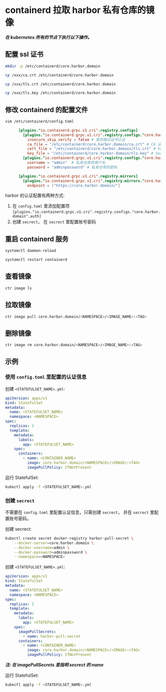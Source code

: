 # containerd 拉取 harbor 私有仓库的镜像

***在 kubernetes 所有的节点下执行以下操作。***

##  配置 ssl 证书

```bash
mkdir -p /etc/containerd/core.harbor.domain

cp /xxx/ca.crt /etc/containerd/core.harbor.domain

cp /xxx/tls.crt /etc/containerd/core.harbor.domain

cp /xxx/tls.key /etc/containerd/core.harbor.domain
```

## 修改 containerd 的配置文件

```bash
vim /etc/containerd/config.toml
```

```toml
      [plugins."io.containerd.grpc.v1.cri".registry.configs]
        [plugins."io.containerd.grpc.v1.cri".registry.configs."core.harbor.domain".tls]
          insecure_skip_verify = false # 是否跳过证书认证
          ca_file = "/etc/containerd/core.harbor.domain/ca.crt" # CA 证书
          cert_file = "/etc/containerd/core.harbor.domain/tls.crt" # harbor 证书
          key_file = "/etc/containerd/core.harbor.domain/tls.key" # harbor 私钥 
        [plugins."io.containerd.grpc.v1.cri".registry.configs."core.harbor.domain".auth]
          username = "admin"  # 私有仓库的用户名
          password = "adminpassword" # 私有仓库的密码

      [plugins."io.containerd.grpc.v1.cri".registry.mirrors]
        [plugins."io.containerd.grpc.v1.cri".registry.mirrors."core.harbor.domain"] # 配置私有仓库
          endpoint = ["https://core.harbor.domain/"]
```

harbor 的认证配置有两种方式:

1. 在 ```config.toml``` 里添加配置项 ```[plugins."io.containerd.grpc.v1.cri".registry.configs."core.harbor.domain".auth]```
2. 创建 ```secrect```， 在 ```secrect``` 里配置账号密码

## 重启 containerd 服务

```bash
systemctl daemon-reload

systemctl restart containerd
```

## 查看镜像

```bash
ctr image ls
```

## 拉取镜像

```bash
ctr image pull core.harbor.domain/<NAMESPACE>/<IMAGE_NAME>:<TAG>
```

## 删除镜像

```bash
ctr image rm core.harbor.domain/<NAMESPACE>/<IMAGE_NAME>:<TAG>
```

## 示例

### 使用 ```config.toml``` 里配置的认证信息

创建 ```<STATEFULSET_NAME>.yml```:

```yml
apiVersion: apps/v1
kind: StatefulSet
metadata:
  name: <STATEFULSET_NAME>
  namespace: <NAMESPACE>
spec:
  replicas: 1
  template:
    metadata:
      labels:
        app: <STATEFULSET_NAME>
    spec:
      containers:
        - name: <CONTAINER_NAME>
          image: core.harbor.domain/<NAMESPACE>/<IMAGE>:<TAG>
          imagePullPolicy: IfNotPresent
```

运行 StatefulSet:

```bash
kubectl apply -f <STATEFULSET_NAME>.yml
```

### 创建 ```secrect```

不需要在 ```config.toml``` 里配置认证信息，只需创建 ```secrect```， 并在 ```secrect``` 里配置账号密码。

创建 secrect:

```bash
kubectl create secret docker-registry harbor-pull-secret \
    --docker-server=core.harbor.domain \
    --docker-username=admin \
    --docker-password=adminpassword \
    --namespace=<NAMESPACE>
```

创建 ```<STATEFULSET_NAME>.yml```:

```yml
apiVersion: apps/v1
kind: StatefulSet
metadata:
  name: <STATEFULSET_NAME>
  namespace: <NAMESPACE>
spec:
  replicas: 1
  template:
    metadata:
      labels:
        app: <STATEFULSET_NAME>
    spec:
      imagePullSecrets:
        - name: harbor-pull-secret
      containers:
        - name: <CONTAINER_NAME>
          image: core.harbor.domain/<NAMESPACE>/<IMAGE>:<TAG>
          imagePullPolicy: IfNotPresent
```

***注: 在 imagePullSecrets 里指明 secrect 的 name***

运行 StatefulSet:

```bash
kubectl apply -f <STATEFULSET_NAME>.yml
```
